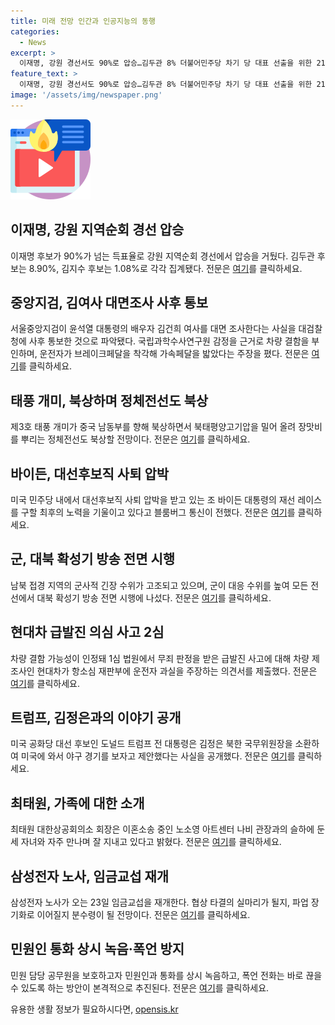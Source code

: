 ```yaml
---
title: 미래 전망 인간과 인공지능의 동행
categories:
  - News
excerpt: >
  이재명, 강원 경선서도 90%로 압승…김두관 8% 더불어민주당 차기 당 대표 선출을 위한 21일 강원 지역 경선에서 이재명 후보가 90%가 넘는 득표율로 압승을 거뒀다. 이 후보는 강원 지역순회 경선에서 권리당원 득표율 90.02%를 기록했다. 중앙지검, 김여사 제3의 장소 대면조사 검찰총장에 사후 통보 서울중앙지검은 윤석열 대통령의 배우자 김건희 여사를 대면 조사한다는 사실을 대검찰청에 사후 통보한 것으로 파악됐다. 군 “확성기 방송 모든 전선에서 전면 시행”…오물풍선 대응수위 높여 북한이 21일 또 남쪽을 향해 오물 풍선을 살포하자, 군이 대응 수위를 높여 모든 전선에서 대북 확성기 방송 전면 시행에 나섰다. 1심 무죄 급발진의심 사망사고 2심…현대차, 운전자 과실 주장 현대차가 1심 법원에서 무죄 판정을 받은 급발진 사고에 대해 차량 결함을 부인하며, 운전자가 브레이크페달을 착각해 가속페달을 밟았다는 주장을 폈다.
feature_text: >
  이재명, 강원 경선서도 90%로 압승…김두관 8% 더불어민주당 차기 당 대표 선출을 위한 21일 강원 지역 경선에서 이재명 후보가 90%가 넘는 득표율로 압승을 거뒀다. 이 후보는 강원 지역순회 경선에서 권리당원 득표율 90.02%를 기록했다. 중앙지검, 김여사 제3의 장소 대면조사 검찰총장에 사후 통보 서울중앙지검은 윤석열 대통령의 배우자 김건희 여사를 대면 조사한다는 사실을 대검찰청에 사후 통보한 것으로 파악됐다. 군 “확성기 방송 모든 전선에서 전면 시행”…오물풍선 대응수위 높여 북한이 21일 또 남쪽을 향해 오물 풍선을 살포하자, 군이 대응 수위를 높여 모든 전선에서 대북 확성기 방송 전면 시행에 나섰다. 1심 무죄 급발진의심 사망사고 2심…현대차, 운전자 과실 주장 현대차가 1심 법원에서 무죄 판정을 받은 급발진 사고에 대해 차량 결함을 부인하며, 운전자가 브레이크페달을 착각해 가속페달을 밟았다는 주장을 폈다.
image: '/assets/img/newspaper.png'
---
```


<p><img src="/assets/img/news.png" alt="rentncar 속보" /></p>

<h2 data-ke-size="size26">이재명, 강원 지역순회 경선 압승</h2>

<p data-ke-size="size16">이재명 후보가 90%가 넘는 득표율로 강원 지역순회 경선에서 압승을 거뒀다. 김두관 후보는 8.90%, 김지수 후보는 1.08%로 각각 집계됐다. 전문은 <a href="https://www.yna.co.kr/view/AKR20240721025200001">여기</a>를 클릭하세요.</p>

<h2 data-ke-size="size26">중앙지검, 김여사 대면조사 사후 통보</h2>

<p data-ke-size="size16">서울중앙지검이 윤석열 대통령의 배우자 김건희 여사를 대면 조사한다는 사실을 대검찰청에 사후 통보한 것으로 파악됐다. 국립과학수사연구원 감정을 근거로 차량 결함을 부인하며, 운전자가 브레이크페달을 착각해 가속페달을 밟았다는 주장을 폈다. 전문은 <a href="https://www.yna.co.kr/view/AKR20240721025700004">여기</a>를 클릭하세요.</p>

<h2 data-ke-size="size26">태풍 개미, 북상하며 정체전선도 북상</h2>

<p data-ke-size="size16">제3호 태풍 개미가 중국 남동부를 향해 북상하면서 북태평양고기압을 밀어 올려 장맛비를 뿌리는 정체전선도 북상할 전망이다. 전문은 <a href="https://www.yna.co.kr/view/AKR20240721023200530">여기</a>를 클릭하세요.</p>

<h2 data-ke-size="size26">바이든, 대선후보직 사퇴 압박</h2>

<p data-ke-size="size16">미국 민주당 내에서 대선후보직 사퇴 압박을 받고 있는 조 바이든 대통령의 재선 레이스를 구할 최후의 노력을 기울이고 있다고 블룸버그 통신이 전했다. 전문은 <a href="https://www.yna.co.kr/view/AKR20240721021500009">여기</a>를 클릭하세요.</p>

<h2 data-ke-size="size26">군, 대북 확성기 방송 전면 시행</h2>

<p data-ke-size="size16">남북 접경 지역의 군사적 긴장 수위가 고조되고 있으며, 군이 대응 수위를 높여 모든 전선에서 대북 확성기 방송 전면 시행에 나섰다. 전문은 <a href="https://www.yna.co.kr/view/AKR20240721025852504">여기</a>를 클릭하세요.</p>

<h2 data-ke-size="size26">현대차 급발진 의심 사고 2심</h2>

<p data-ke-size="size16">차량 결함 가능성이 인정돼 1심 법원에서 무죄 판정을 받은 급발진 사고에 대해 차량 제조사인 현대차가 항소심 재판부에 운전자 과실을 주장하는 의견서를 제출했다. 전문은 <a href="https://www.yna.co.kr/view/AKR20240721012300063">여기</a>를 클릭하세요.</p>

<h2 data-ke-size="size26">트럼프, 김정은과의 이야기 공개</h2>

<p data-ke-size="size16">미국 공화당 대선 후보인 도널드 트럼프 전 대통령은 김정은 북한 국무위원장을 소환하여 미국에 와서 야구 경기를 보자고 제안했다는 사실을 공개했다. 전문은 <a href="https://www.yna.co.kr/view/AKR20240721007600071">여기</a>를 클릭하세요.</p>

<h2 data-ke-size="size26">최태원, 가족에 대한 소개</h2>

<p data-ke-size="size16">최태원 대한상공회의소 회장은 이혼소송 중인 노소영 아트센터 나비 관장과의 슬하에 둔 세 자녀와 자주 만나며 잘 지내고 있다고 밝혔다. 전문은 <a href="https://www.yna.co.kr/view/AKR20240721024200003">여기</a>를 클릭하세요.</p>

<h2 data-ke-size="size26">삼성전자 노사, 임금교섭 재개</h2>

<p data-ke-size="size16">삼성전자 노사가 오는 23일 임금교섭을 재개한다. 협상 타결의 실마리가 될지, 파업 장기화로 이어질지 분수령이 될 전망이다. 전문은 <a href="https://www.yna.co.kr/view/AKR20240721020600003">여기</a>를 클릭하세요.</p>

<h2 data-ke-size="size26">민원인 통화 상시 녹음·폭언 방지</h2>

<p data-ke-size="size16">민원 담당 공무원을 보호하고자 민원인과 통화를 상시 녹음하고, 폭언 전화는 바로 끊을 수 있도록 하는 방안이 본격적으로 추진된다. 전문은 <a href="https://www.yna.co.kr/view/AKR20240721019200530">여기</a>를 클릭하세요.</p>
유용한 생활 정보가 필요하시다면, <a href="https://opensis.kr" rel="dofollow">opensis.kr</a>


